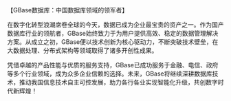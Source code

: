 【GBase数据库：中国数据库领域的领军者】

在数字化转型浪潮席卷全球的今天，数据已成为企业最宝贵的资产之一。作为国产数据库行业的领航者，GBase始终致力于为用户提供高效、稳定的数据管理解决方案。从成立之初，GBase便以技术创新为核心驱动力，不断突破技术壁垒，在大数据处理、分布式架构等领域取得了诸多开创性成果。

凭借卓越的产品性能与优质的服务支持，GBase已成功服务于金融、电信、政府等多个行业领域，成为众多企业信赖的选择。未来，GBase将继续深耕数据库技术，推动我国信息技术自主可控发展，助力各行各业实现智能化升级，共创数字时代新辉煌！